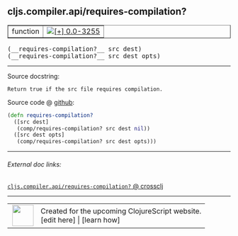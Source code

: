 ## cljs.compiler.api/requires-compilation?



 <table border="1">
<tr>
<td>function</td>
<td><a href="https://github.com/cljsinfo/cljs-api-docs/tree/0.0-3255"><img valign="middle" alt="[+] 0.0-3255" title="Added in 0.0-3255" src="https://img.shields.io/badge/+-0.0--3255-lightgrey.svg"></a> </td>
</tr>
</table>


 <samp>
(__requires-compilation?__ src dest)<br>
</samp>
 <samp>
(__requires-compilation?__ src dest opts)<br>
</samp>

---





Source docstring:

```
Return true if the src file requires compilation.
```


Source code @ [github](https://github.com/clojure/clojurescript/blob/r3255/src/main/clojure/cljs/compiler/api.clj#L35-L40):

```clj
(defn requires-compilation?
  ([src dest]
   (comp/requires-compilation? src dest nil))
  ([src dest opts]
   (comp/requires-compilation? src dest opts)))
```

<!--
Repo - tag - source tree - lines:

 <pre>
clojurescript @ r3255
└── src
    └── main
        └── clojure
            └── cljs
                └── compiler
                    └── <ins>[api.clj:35-40](https://github.com/clojure/clojurescript/blob/r3255/src/main/clojure/cljs/compiler/api.clj#L35-L40)</ins>
</pre>

-->

---



###### External doc links:

[`cljs.compiler.api/requires-compilation?` @ crossclj](http://crossclj.info/fun/cljs.compiler.api/requires-compilation%3F.html)<br>

---

 <table>
<tr><td>
<img valign="middle" align="right" width="48px" src="http://i.imgur.com/Hi20huC.png">
</td><td>
Created for the upcoming ClojureScript website.<br>
[edit here] | [learn how]
</td></tr></table>

[edit here]:https://github.com/cljsinfo/cljs-api-docs/blob/master/cljsdoc/cljs.compiler.api_requires-compilationQMARK.cljsdoc
[learn how]:https://github.com/cljsinfo/cljs-api-docs/wiki/cljsdoc-files

<!--

This information was too distracting to show to readers, but I'll leave it
commented here since it is helpful to:

- pretty-print the data used to generate this document
- and show how to retrieve that data



The API data for this symbol:

```clj
{:ns "cljs.compiler.api",
 :name "requires-compilation?",
 :signature ["[src dest]" "[src dest opts]"],
 :history [["+" "0.0-3255"]],
 :type "function",
 :full-name-encode "cljs.compiler.api_requires-compilationQMARK",
 :source {:code "(defn requires-compilation?\n  ([src dest]\n   (comp/requires-compilation? src dest nil))\n  ([src dest opts]\n   (comp/requires-compilation? src dest opts)))",
          :title "Source code",
          :repo "clojurescript",
          :tag "r3255",
          :filename "src/main/clojure/cljs/compiler/api.clj",
          :lines [35 40]},
 :full-name "cljs.compiler.api/requires-compilation?",
 :docstring "Return true if the src file requires compilation."}

```

Retrieve the API data for this symbol:

```clj
;; from Clojure REPL
(require '[clojure.edn :as edn])
(-> (slurp "https://raw.githubusercontent.com/cljsinfo/cljs-api-docs/catalog/cljs-api.edn")
    (edn/read-string)
    (get-in [:symbols "cljs.compiler.api/requires-compilation?"]))
```

-->
